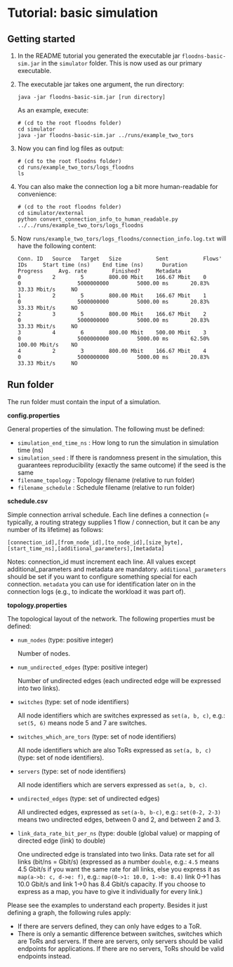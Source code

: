# Tutorial: basic simulation

## Getting started

1. In the README tutorial you generated the executable jar `floodns-basic-sim.jar` in the `simulator` folder. This is now used as our primary executable.

2. The executable jar takes one argument, the run directory:

   ```
   java -jar floodns-basic-sim.jar [run directory]
   ```
   
   As an example, execute:
   
   ```
   # (cd to the root floodns folder)
   cd simulator
   java -jar floodns-basic-sim.jar ../runs/example_two_tors
   ```
   
3. Now you can find log files as output:

   ```
   # (cd to the root floodns folder)
   cd runs/example_two_tors/logs_floodns
   ls
   ```
   
4. You can also make the connection log a bit more human-readable for convenience:

   ```
   # (cd to the root floodns folder)
   cd simulator/external
   python convert_connection_info_to_human_readable.py ../../runs/example_two_tors/logs_floodns
   ```
   
5. Now `runs/example_two_tors/logs_floodns/connection_info.log.txt` will have the following content:

   ```
   Conn. ID   Source   Target   Size           Sent           Flows' IDs     Start time (ns)    End time (ns)      Duration         Progress     Avg. rate        Finished?     Metadata
   0          2        5        800.00 Mbit    166.67 Mbit    0              0                  5000000000         5000.00 ms       20.83%       33.33 Mbit/s     NO 
   1          2        5        800.00 Mbit    166.67 Mbit    1              0                  5000000000         5000.00 ms       20.83%       33.33 Mbit/s     NO 
   2          3        5        800.00 Mbit    166.67 Mbit    2              0                  5000000000         5000.00 ms       20.83%       33.33 Mbit/s     NO 
   3          4        6        800.00 Mbit    500.00 Mbit    3              0                  5000000000         5000.00 ms       62.50%       100.00 Mbit/s    NO 
   4          2        3        800.00 Mbit    166.67 Mbit    4              0                  5000000000         5000.00 ms       20.83%       33.33 Mbit/s     NO 
   ```

## Run folder

The run folder must contain the input of a simulation.

**config.properties**

General properties of the simulation. The following must be defined:

* `simulation_end_time_ns` : How long to run the simulation in simulation time (ns)
* `simulation_seed` : If there is randomness present in the simulation, this guarantees reproducibility (exactly the same outcome) if the seed is the same
* `filename_topology` : Topology filename (relative to run folder)
* `filename_schedule` : Schedule filename (relative to run folder)

**schedule.csv**

Simple connection arrival schedule. Each line defines a connection (= typically, a routing strategy supplies 1 flow / connection, but it can be any number of its lifetime) as follows:

```
[connection_id],[from_node_id],[to_node_id],[size_byte],[start_time_ns],[additional_parameters],[metadata]
```

Notes: connection_id must increment each line. All values except additional_parameters and metadata are mandatory. `additional_parameters` should be set if you want to configure something special for each connection. `metadata` you can use for identification later on in the connection logs (e.g., to indicate the workload it was part of).

**topology.properties**

The topological layout of the network. The following properties must be defined:

* `num_nodes` (type: positive integer)

  Number of nodes.
  
* `num_undirected_edges` (type: positive integer)

  Number of undirected edges (each undirected edge will be expressed into two links).

* `switches` (type: set of node identifiers)

  All node identifiers which are switches expressed as `set(a, b, c)`, e.g.: `set(5, 6)` means node 5 and 7 are switches.
  
* `switches_which_are_tors` (type: set of node identifiers)

  All node identifiers which are also ToRs expressed as `set(a, b, c)` (type: set of node identifiers).
  
* `servers` (type: set of node identifiers)

  All node identifiers which are servers expressed as `set(a, b, c)`.
  
* `undirected_edges` (type: set of undirected edges)

  All undirected edges, expressed as `set(a-b, b-c)`, e.g.: `set(0-2, 2-3)` means two undirected edges, between 0 and 2, and between 2 and 3.
  
* `link_data_rate_bit_per_ns` (type: double (global value) or mapping of directed edge (link) to double)

  One undirected edge is translated into two links. Data rate set for all links (bit/ns = Gbit/s) (expressed as a number `double`, e.g.: `4.5` means 4.5 Gbit/s if you want the same rate for all links, else you express it as `map(a->b: c, d->e: f)`, e.g.: `map(0->1: 10.0, 1->0: 8.4)` link 0->1 has 10.0 Gbit/s and link 1->0 has 8.4 Gbit/s capacity. If you choose to express as a map, you have to give it individually for every link.)

Please see the examples to understand each property. Besides it just defining a graph, the following rules apply:

* If there are servers defined, they can only have edges to a ToR.
* There is only a semantic difference between switches, switches which are ToRs and servers. If there are servers, only servers should be valid endpoints for applications. If there are no servers, ToRs should be valid endpoints instead.
